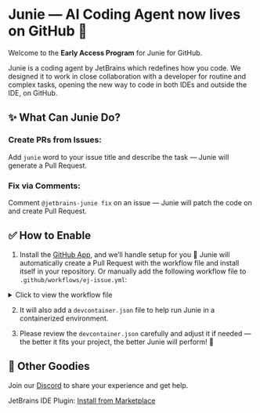# Junie — AI Coding Agent now lives on GitHub 🚀

Welcome to the **Early Access Program** for Junie for GitHub.

Junie is a coding agent by JetBrains which redefines how you code. 
We designed it to work in close collaboration with a developer for routine and complex tasks, opening the new way to code in both IDEs and outside the IDE, on GitHub.

## ✨ What Can Junie Do?

### Create PRs from Issues:
Add `junie` word to your issue title and describe the task — Junie will generate a Pull Request.

### Fix via Comments:
Comment `@jetbrains-junie fix` on an issue — Junie will patch the code on and create Pull Request.

## ✅ How to Enable

1. Install the [GitHub App](https://github.com/apps/jetbrains-junie), and we’ll handle setup for you 💫 
Junie will automatically create a Pull Request with the workflow file and install itself in your repository.
Or manually add the following workflow file to `.github/workflows/ej-issue.yml`:

<details> <summary>Click to view the workflow file</summary>

```yaml
name: Junie
run-name: Junie run ${{ inputs.run_id }}

permissions:
  contents: write
  pull-requests: write
  packages: read

on:
  workflow_dispatch:     
    inputs:
      run_id:
        description: "id of workflow process"
        required: true
      workflow_params:
        description: "stringified params"
        required: true

jobs:
  call-workflow-passing-data:
    uses: jetbrains-junie/junie-workflows/.github/workflows/ej-issue.yml@main
    with:
      workflow_params: ${{ inputs.workflow_params }}
```

</details>

2. It will also add a `devcontainer.json` file to help run Junie in a containerized environment.

3. Please review the `devcontainer.json` carefully and adjust it if needed — the better it fits your project, the better Junie will perform! 🧠


## 🔧 Other Goodies
Join our [Discord](https://jb.gg/junie/github) to share your experience and get help.

JetBrains IDE Plugin: [Install from Marketplace](https://plugins.jetbrains.com/plugin/26104-jetbrains-junie-eap)

